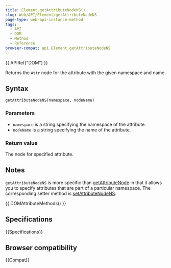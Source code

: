 ```yaml
---
title: Element.getAttributeNodeNS()
slug: Web/API/Element/getAttributeNodeNS
page-type: web-api-instance-method
tags:
  - API
  - DOM
  - Method
  - Reference
browser-compat: api.Element.getAttributeNodeNS
---
```


{{ APIRef("DOM") }}

Returns the `Attr` node for the attribute with the given namespace and name.

## Syntax

```js-nolint
getAttributeNodeNS(namespace, nodeName)
```

### Parameters

- `namespace` is a string specifying the namespace of the attribute.
- `nodeName` is a string specifying the name of the attribute.

### Return value

The node for specified attribute.

## Notes

`getAttributeNodeNS` is more specific than [getAttributeNode](getAttributeNode) in that it allows you to specify attributes that are part of a particular namespace. The corresponding setter method is [setAttributeNodeNS](/en-US/docs/Web/API/Element/setAttributeNodeNS).

{{ DOMAttributeMethods() }}

## Specifications

{{Specifications}}

## Browser compatibility

{{Compat}}
